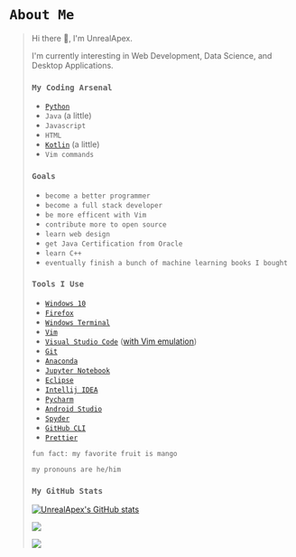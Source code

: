 # `About Me`
>
> Hi there 👋, I'm UnrealApex.
> 
> I'm currently interesting in Web Development, Data Science, and Desktop Applications.
> 
> 
> 
> ### `My Coding Arsenal`
> 
> 
>- [`Python`](https://github.com/python/cpython)
>- `Java` (a little)
>- `Javascript` 
>- `HTML` 
>- [`Kotlin`](https://github.com/JetBrains/kotlin) (a little)
>- `Vim commands`
> 
> 
>### `Goals`
>
>- `become a better programmer`
>- `become a full stack developer` 
>- `be more efficent with Vim`
>- `contribute more to open source`
>- `learn web design`
>- `get Java Certification from Oracle`
>- `learn C++`
>- `eventually finish a bunch of machine learning books I bought` 
>
>
>### `Tools I Use`
>
>- [`Windows 10`](https://www.microsoft.com/en-us/windows/get-windows-10) 
>- [`Firefox`](https://www.mozilla.org/en-US/firefox/new/)
>- [`Windows Terminal`](https://github.com/microsoft/terminal)
>- [`Vim`](https://github.com/vim/vim)
>- [`Visual Studio Code`](https://github.com/microsoft/vscode) ([with Vim emulation](https://github.com/VSCodeVim/Vim))
>- [`Git`](https://git-scm.com/)
>- [`Anaconda`](https://www.anaconda.com)
>- [`Jupyter Notebook`](https://github.com/jupyter/notebook )
>- [`Eclipse`](https://www.eclipse.org/)
>- [`Intellij IDEA`](https://github.com/JetBrains/intellij-community)
>- [`Pycharm`](https://www.jetbrains.com/pycharm/)
>- [`Android Studio`](https://developer.android.com/studio)
>- [`Spyder`](https://github.com/spyder-ide/spyder) 
>- [`GitHub CLI`](https://github.com/cli/cli)
>- [`Prettier`](https://github.com/prettier/prettier) 
>
> 
> `fun fact: my favorite fruit is mango`
>
>
> `my pronouns are he/him`
> 
> 
>### `My GitHub Stats`
> 
>[![UnrealApex's GitHub stats](https://github-readme-stats.vercel.app/api?username=unrealapex&count_private=true&show_icons=true&theme=dark)](https://github.com/anuraghazra/github-readme-stats)
>
>![](https://github-readme-streak-stats.herokuapp.com/?user=unrealapex&theme=dark)
>
>
> ![](https://www.vim.org/images/vim_created.gif)
<!--
**UnrealApex/UnrealApex** is a ✨ _special_ ✨ repository because its `README.md` (this file) appears on your GitHub profile.

Here are some ideas to get you started:

- 🔭 I’m currently working on ...
- 🌱 I’m currently learning ...
- 👯 I’m looking to collaborate on ...
- 🤔 I’m looking for help with ...
- 💬 Ask me about ...
- 📫 How to reach me: ...
- 😄 Pronouns: he\him
- ⚡ Fun fact: ...
-->



